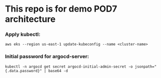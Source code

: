 # This repo is for demo POD7 architecture


### Apply kubectl: 
```
aws eks --region us-east-1 update-kubeconfig --name <cluster-name>
```
### Initial password for argocd-server:
```  
kubectl -n argocd get secret argocd-initial-admin-secret -o jsonpath="{.data.password}" | base64 -d
```
